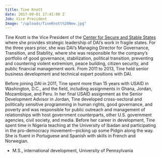 ```yaml
---
title: Tine Knott
date: 2017-09-01 17:41:00 Z
Job: Vice President
Image: "/uploads/TineKnott%20New.jpg"
---
```


Tine Knott is the Vice President of the [Center for Secure and Stable States](https://www.dai.com/our-work/solutions/fragile-states) where she provides strategic leadership of DAI’s work in fragile states. For the three years prior, she was DAI’s Managing Director for Governance, Transition, and Stability, where she was responsible for the company’s portfolio of good governance, stabilization, political transition, preventing and countering violent extremism, peace building, citizen security, and public financial management work. From 2011 to 2013, Tine held senior business development and technical expert positions with DAI.

<!--more-->

Before joining DAI in 2011, Tine spent more than 15 years with USAID in Washington, D.C., and the field, including assignments in Ghana, Jordan, Mozambique, and Peru. In her final USAID assignment as the Senior Development Advisor in Jordan, Tine developed cross-sectoral and politically sensitive programming in human rights, good governance, and poverty and was responsible for public outreach and management of relationships with host government counterparts, other U.S. government agencies, civil society, and media. Before her career in development, Tine spent time in Nigeria teaching at the University of Ibadan and participating in the pro-democracy movement—picking up some Pidgin along the way. She is fluent in Portuguese and Spanish with skills in French and Norwegian.

* M.S., international development, University of Pennsylvania